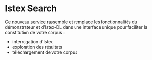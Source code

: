 # Istex Search

[Ce nouveau service ](https://search.istex.fr/)rassemble et remplace les fonctionnalités du démonstrateur et d’Istex-DL dans une interface unique pour faciliter la constitution de votre corpus :

* interrogation d'Istex&#x20;
* exploration des résultats
* téléchargement de votre corpus






